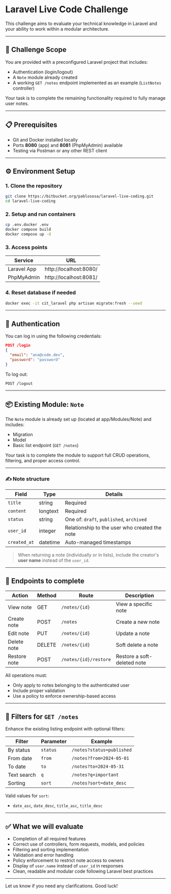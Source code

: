 
# Laravel Live Code Challenge

This challenge aims to evaluate your technical knowledge in Laravel and your ability to work within a modular architecture.

---

## 🎯 Challenge Scope

You are provided with a preconfigured Laravel project that includes:

- Authentication (login/logout)
- A `Note` module already created
- A working `GET /notes` endpoint implemented as an example (`ListNotes` controller)

Your task is to complete the remaining functionality required to fully manage user notes.

---

## 📋 Prerequisites

- Git and Docker installed locally
- Ports **8080** (app) and **8081** (PhpMyAdmin) available
- Testing via Postman or any other REST client

---

## ⚙️ Environment Setup

### 1. Clone the repository

```bash
git clone https://bitbucket.org/pablososa/laravel-live-coding.git
cd laravel-live-coding
```

### 2. Setup and run containers

```bash
cp .env.docker .env
docker compose build
docker compose up -d
```

### 3. Access points

| Service      | URL                    |
|--------------|------------------------|
| Laravel App  | http://localhost:8080/ |
| PhpMyAdmin   | http://localhost:8081/ |

### 4. Reset database if needed

```bash
docker exec -it cit_laravel php artisan migrate:fresh --seed
```

---

## 🔐 Authentication

You can log in using the following credentials:

```json
POST /login
{
  "email": "ana@code.dev",
  "password": "password"
}
```

To log out:

```http
POST /logout
```

---

## 📦 Existing Module: `Note`

The `Note` module is already set up (located at app/Modules/Note) and includes:

- Migration
- Model
- Basic list endpoint (`GET /notes`)

Your task is to complete the module to support full CRUD operations, filtering, and proper access control.

---

### ✍️ Note structure

| Field        | Type     | Details                                                |
|--------------|----------|--------------------------------------------------------|
| `title`      | string   | Required                                               |
| `content`    | longtext | Required                                               |
| `status`     | string   | One of: `draft`, `published`, `archived`              |
| `user_id`    | integer  | Relationship to the user who created the note         |
| `created_at` | datetime | Auto-managed timestamps                                |

> When returning a note (individually or in lists), include the creator's **user name** instead of the `user_id`.

---

## 📌 Endpoints to complete

| Action           | Method | Route                     | Description                         |
|------------------|--------|---------------------------|-------------------------------------|
| View note        | GET    | `/notes/{id}`             | View a specific note                |
| Create note      | POST   | `/notes`                  | Create a new note                   |
| Edit note        | PUT    | `/notes/{id}`             | Update a note                       |
| Delete note      | DELETE | `/notes/{id}`             | Soft delete a note                  |
| Restore note     | POST   | `/notes/{id}/restore`     | Restore a soft-deleted note         |

All operations must:

- Only apply to notes belonging to the authenticated user
- Include proper validation
- Use a policy to enforce ownership-based access

---

## 🔎 Filters for `GET /notes`

Enhance the existing listing endpoint with optional filters:

| Filter         | Parameter  | Example                         |
|----------------|------------|---------------------------------|
| By status      | `status`   | `/notes?status=published`       |
| From date      | `from`     | `/notes?from=2024-05-01`        |
| To date        | `to`       | `/notes?to=2024-05-31`          |
| Text search    | `q`        | `/notes?q=important`            |
| Sorting        | `sort`     | `/notes?sort=date_desc`         |

Valid values for `sort`:  
- `date_asc`, `date_desc`, `title_asc`, `title_desc`

---

## ✅ What we will evaluate

- Completion of all required features
- Correct use of controllers, form requests, models, and policies
- Filtering and sorting implementation
- Validation and error handling
- Policy enforcement to restrict note access to owners
- Display of `user.name` instead of `user_id` in responses
- Clean, readable and modular code following Laravel best practices

---

Let us know if you need any clarifications. Good luck!
